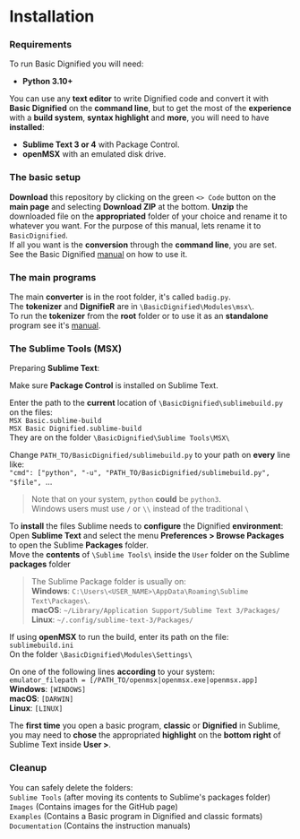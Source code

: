 # Installation    ### Requirements  To run Basic Dignified you will need:  - **Python 3.10+**    You can use any **text editor** to write Dignified code and convert it with **Basic Dignified** on the **command line**, but to get the most of the **experience** with a **build system**, **syntax highlight** and **more**, you will need to have **installed**:  - **Sublime Text 3 or 4** with Package Control.  - **openMSX** with an emulated disk drive.    ### The basic setup    **Download** this repository by clicking on the green `<> Code` button on the **main page** and selecting **Download ZIP** at the bottom. **Unzip** the downloaded file on the **appropriated** folder of your choice and rename it to whatever you want. For the purpose of this manual, lets rename it to `BasicDignified`.  If all you want is the **conversion** through the **command line**, you are set. See the Basic Dignified [manual](https://github.com/farique1/basic-dignified/blob/master/Documentation/BASIC_DIGNIFIED.md) on how to use it.    ### The main programs    The main **converter** is in the root folder, it's called `badig.py`.  The **tokenizer** and **DignifieR** are in `\BasicDignified\Modules\msx\`.  To run the **tokenizer** from the **root** folder or to use it as an **standalone** program see it's [manual](https://github.com/farique1/basic-dignified/blob/master/Documentation/TOKENIZER.md).    ### The Sublime Tools (MSX)    Preparing **Sublime Text**:    Make sure **Package Control** is installed on Sublime Text.    Enter the path to the **current** location of `\BasicDignified\sublimebuild.py` on the files:  `MSX Basic.sublime-build`  `MSX Basic Dignified.sublime-build`  They are on the folder `\BasicDignified\Sublime Tools\MSX\`    Change `PATH_TO/BasicDignified/sublimebuild.py` to your path on **every** line like:  `"cmd": ["python", "-u", "PATH_TO/BasicDignified/sublimebuild.py", "$file", `...    >Note that on your system, `python` **could** be `python3`.  >Windows users must use `/` or `\\` instead of the traditional `\`    To **install** the files Sublime needs to **configure** the Dignified **environment**:  Open **Sublime Text** and select the menu **Preferences > Browse Packages** to open the Sublime **Packages** folder.  Move the **contents** of `\Sublime Tools\` inside the `User` folder on the Sublime **packages** folder    >The Sublime Package folder is usually on:  **Windows**: `C:\Users\<USER_NAME>\AppData\Roaming\Sublime Text\Packages\`.  **macOS**: `~/Library/Application Support/Sublime Text 3/Packages/`  **Linux**: `~/.config/sublime-text-3/Packages/`    If using **openMSX** to run the build, enter its path on the file:  `sublimebuild.ini`  On the folder `\BasicDignified\Modules\Settings\`    On one of the following lines **according** to your system:  `emulator_filepath = [/PATH_TO/openmsx|openmsx.exe|openmsx.app]`  **Windows**: `[WINDOWS]`  **macOS**: `[DARWIN]`  **Linux**: `[LINUX]`    The **first time** you open a basic program, **classic** or **Dignified** in Sublime, you may need to **chose** the appropriated **highlight** on the **bottom right** of Sublime Text inside **User >**.    ### Cleanup    You can safely delete the folders:  `Sublime Tools` (after moving its contents to Sublime's packages folder)  `Images` (Contains images for the GitHub page)  `Examples` (Contains a Basic program in Dignified and classic formats)  `Documentation` (Contains the instruction manuals)    